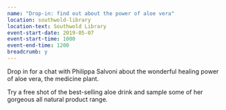 ```yaml
---
name: "Drop-in: find out about the power of aloe vera"
location: southwold-library
location-text: Southwold Library
event-start-date: 2019-05-07
event-start-time: 1000
event-end-time: 1200
breadcrumb: y
---
```


Drop in for a chat with Philippa Salvoni about the wonderful healing power of aloe vera, the medicine plant. 

Try a free shot of the best-selling aloe drink and sample some of her gorgeous all natural product range.
